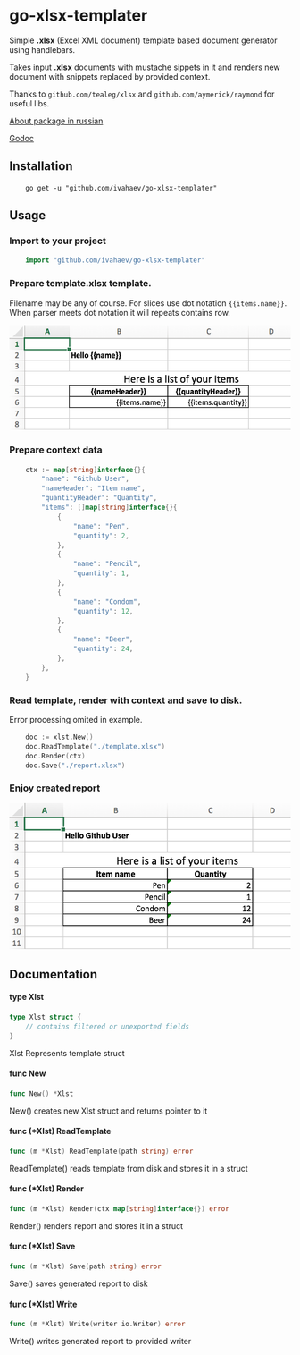 # go-xlsx-templater
Simple **.xlsx** (Excel XML document) template based document generator using handlebars.

Takes input **.xlsx** documents with mustache sippets in it and renders new document with snippets replaced by provided context.

Thanks to `github.com/tealeg/xlsx` and `github.com/aymerick/raymond` for useful libs.

[About package in russian](http://ivahaev.ru/go-xlsx-templater/)

[Godoc](https://godoc.org/github.com/ivahaev/go-xlsx-templater)

## Installation

```
    go get -u "github.com/ivahaev/go-xlsx-templater"
```

## Usage

### Import to your project

```go
    import "github.com/ivahaev/go-xlsx-templater"
```

### Prepare **template.xlsx** template.
Filename may be any of course. For slices use dot notation `{{items.name}}`. When parser meets dot notation it will repeats contains row.

![Sample document image](./template.png)

### Prepare context data

```go
    ctx := map[string]interface{}{
        "name": "Github User",
        "nameHeader": "Item name",
        "quantityHeader": "Quantity",
        "items": []map[string]interface{}{
            {
                "name": "Pen",
                "quantity": 2,
            },
            {
                "name": "Pencil",
                "quantity": 1,
            },
            {
                "name": "Condom",
                "quantity": 12,
            },
            {
                "name": "Beer",
                "quantity": 24,
            },
        },
    }
```

### Read template, render with context and save to disk.
Error processing omited in example.

```go
    doc := xlst.New()
	doc.ReadTemplate("./template.xlsx")
	doc.Render(ctx)
	doc.Save("./report.xlsx")
```

### Enjoy created report

![Report image](./report.png)

## Documentation

#### type Xlst

```go
type Xlst struct {
    // contains filtered or unexported fields
}
```

Xlst Represents template struct

#### func  New

```go
func New() *Xlst
```
New() creates new Xlst struct and returns pointer to it

#### func (*Xlst) ReadTemplate

```go
func (m *Xlst) ReadTemplate(path string) error
```
ReadTemplate() reads template from disk and stores it in a struct

#### func (*Xlst) Render

```go
func (m *Xlst) Render(ctx map[string]interface{}) error
```
Render() renders report and stores it in a struct

#### func (*Xlst) Save

```go
func (m *Xlst) Save(path string) error
```
Save() saves generated report to disk

#### func (*Xlst) Write

```go
func (m *Xlst) Write(writer io.Writer) error
```
Write() writes generated report to provided writer
